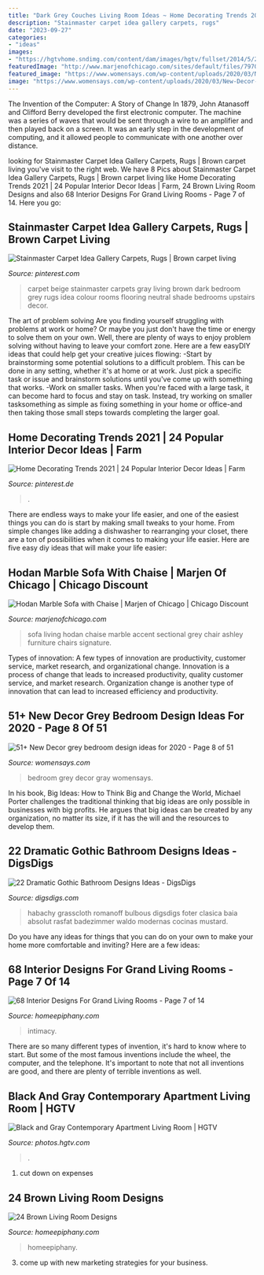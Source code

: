 ```yaml
---
title: "Dark Grey Couches Living Room Ideas ~ Home Decorating Trends 2021"
description: "Stainmaster carpet idea gallery carpets, rugs"
date: "2023-09-27"
categories:
- "ideas"
images:
- "https://hgtvhome.sndimg.com/content/dam/images/hgtv/fullset/2014/5/23/0/DP_Preston-Lee-gray-contemporary-masculine-living-room_h.jpg.rend.hgtvcom.616.462.suffix/1401383322119.jpeg"
featuredImage: "http://www.marjenofchicago.com/sites/default/files/79700-18-21-11-T-C.jpg"
featured_image: "https://www.womensays.com/wp-content/uploads/2020/03/New-Decor-grey-bedroom-design-ideas-for-2020-6.jpg"
image: "https://www.womensays.com/wp-content/uploads/2020/03/New-Decor-grey-bedroom-design-ideas-for-2020-6.jpg"
---
```



The Invention of the Computer: A Story of Change
In 1879, John Atanasoff and Clifford Berry developed the first electronic computer. The machine was a series of waves that would be sent through a wire to an amplifier and then played back on a screen. It was an early step in the development of computing, and it allowed people to communicate with one another over distance.

	

		
looking for Stainmaster Carpet Idea Gallery Carpets, Rugs | Brown carpet living you've visit to the right web. We have 8 Pics about Stainmaster Carpet Idea Gallery Carpets, Rugs | Brown carpet living like Home Decorating Trends 2021 | 24 Popular Interior Decor Ideas | Farm, 24 Brown Living Room Designs and also 68 Interior Designs For Grand Living Rooms - Page 7 of 14. Here you go:
		
    
## Stainmaster Carpet Idea Gallery Carpets, Rugs | Brown Carpet Living

<img loading=lazy src="https://i.pinimg.com/736x/05/d4/03/05d40325284942a0f249701853bb9ce5--dark-carpet-beige-carpet.jpg" onerror="this.onerror=null;this.src='https://tse4.mm.bing.net/th?id=OIP.FjS3z7-l7z6PuJSlBqHeQAHaJ3&amp;pid=15.1';" alt="Stainmaster Carpet Idea Gallery Carpets, Rugs | Brown carpet living">

_Source: pinterest.com_

>carpet beige stainmaster carpets gray living brown dark bedroom grey rugs idea colour rooms flooring neutral shade bedrooms upstairs decor. 

	

The art of problem solving
Are you finding yourself struggling with problems at work or home? Or maybe you just don't have the time or energy to solve them on your own. Well, there are plenty of ways to enjoy problem solving without having to leave your comfort zone. Here are a few easyDIY ideas that could help get your creative juices flowing: 
-Start by brainstorming some potential solutions to a difficult problem. This can be done in any setting, whether it's at home or at work. Just pick a specific task or issue and brainstorm solutions until you've come up with something that works. 
-Work on smaller tasks. When you're faced with a large task, it can become hard to focus and stay on task. Instead, try working on smaller tasksomething as simple as fixing something in your home or office-and then taking those small steps towards completing the larger goal.

    
## Home Decorating Trends 2021 | 24 Popular Interior Decor Ideas | Farm

<img loading=lazy src="https://i.pinimg.com/736x/b4/f0/e7/b4f0e76e1d7532455d87c9e764eceb0a.jpg" onerror="this.onerror=null;this.src='https://tse3.mm.bing.net/th?id=OIP.fRuxgh09h0LS1VfhVl4OCgHaJ3&amp;pid=15.1';" alt="Home Decorating Trends 2021 | 24 Popular Interior Decor Ideas | Farm">

_Source: pinterest.de_

>. 

	

There are endless ways to make your life easier, and one of the easiest things you can do is start by making small tweaks to your home. From simple changes like adding a dishwasher to rearranging your closet, there are a ton of possibilities when it comes to making your life easier. Here are five easy diy ideas that will make your life easier: 

    
## Hodan Marble Sofa With Chaise | Marjen Of Chicago | Chicago Discount

<img loading=lazy src="http://www.marjenofchicago.com/sites/default/files/79700-18-21-11-T-C.jpg" onerror="this.onerror=null;this.src='https://tse4.mm.bing.net/th?id=OIP.dspQwRbOtvH-um-l6Zc44AHaF7&amp;pid=15.1';" alt="Hodan Marble Sofa with Chaise | Marjen of Chicago | Chicago Discount">

_Source: marjenofchicago.com_

>sofa living hodan chaise marble accent sectional grey chair ashley furniture chairs signature. 

	

Types of innovation: A few types of innovation are productivity, customer service, market research, and organizational change.
Innovation is a process of change that leads to increased productivity, quality customer service, and market research. Organization change is another type of innovation that can lead to increased efficiency and productivity.

    
## 51+ New Decor Grey Bedroom Design Ideas For 2020 - Page 8 Of 51

<img loading=lazy src="https://www.womensays.com/wp-content/uploads/2020/03/New-Decor-grey-bedroom-design-ideas-for-2020-6.jpg" onerror="this.onerror=null;this.src='https://tse3.mm.bing.net/th?id=OIP.9PGA-LQz8hlvIoHYyi1WxQHaLH&amp;pid=15.1';" alt="51+ New Decor grey bedroom design ideas for 2020 - Page 8 of 51">

_Source: womensays.com_

>bedroom grey decor gray womensays. 

	

In his book, Big Ideas: How to Think Big and Change the World, Michael Porter challenges the traditional thinking that big ideas are only possible in businesses with big profits. He argues that big ideas can be created by any organization, no matter its size, if it has the will and the resources to develop them.

    
## 22 Dramatic Gothic Bathroom Designs Ideas - DigsDigs

<img loading=lazy src="https://www.digsdigs.com/photos/dramatic-gothic-bathroom-design-ideas-23.jpg" onerror="this.onerror=null;this.src='https://tse1.mm.bing.net/th?id=OIP.XLKjY9Gu7ccm544DqGdFbgHaJ4&amp;pid=15.1';" alt="22 Dramatic Gothic Bathroom Designs Ideas - DigsDigs">

_Source: digsdigs.com_

>habachy grasscloth romanoff bulbous digsdigs foter clasica baia absolut rasfat badezimmer waldo modernas cocinas mustard. 

	

Do you have any ideas for things that you can do on your own to make your home more comfortable and inviting? Here are a few ideas: 

    
## 68 Interior Designs For Grand Living Rooms - Page 7 Of 14

<img loading=lazy src="https://homeepiphany.com/wp-content/uploads/2015/09/68-Interior-Designs-For-Grand-Living-Rooms-30.jpg" onerror="this.onerror=null;this.src='https://tse4.mm.bing.net/th?id=OIP.ADEF6mVf3l0EcjJQC_GI_QHaE7&amp;pid=15.1';" alt="68 Interior Designs For Grand Living Rooms - Page 7 of 14">

_Source: homeepiphany.com_

>intimacy. 

	

There are so many different types of invention, it's hard to know where to start. But some of the most famous inventions include the wheel, the computer, and the telephone. It's important to note that not all inventions are good, and there are plenty of terrible inventions as well.

    
## Black And Gray Contemporary Apartment Living Room | HGTV

<img loading=lazy src="https://hgtvhome.sndimg.com/content/dam/images/hgtv/fullset/2014/5/23/0/DP_Preston-Lee-gray-contemporary-masculine-living-room_h.jpg.rend.hgtvcom.616.462.suffix/1401383322119.jpeg" onerror="this.onerror=null;this.src='https://tse4.mm.bing.net/th?id=OIP.05Er5h9aLOug4VRzVld4MQHaFj&amp;pid=15.1';" alt="Black and Gray Contemporary Apartment Living Room | HGTV">

_Source: photos.hgtv.com_

>. 

	

1. cut down on expenses

    
## 24 Brown Living Room Designs

<img loading=lazy src="https://homeepiphany.com/wp-content/uploads/2015/12/24-Brown-Living-Room-Designs-3.jpg" onerror="this.onerror=null;this.src='https://tse2.mm.bing.net/th?id=OIP.XYWTu8R4kZZpy3do-fcH7AHaE8&amp;pid=15.1';" alt="24 Brown Living Room Designs">

_Source: homeepiphany.com_

>homeepiphany. 

	

3. come up with new marketing strategies for your business.

